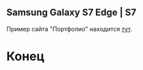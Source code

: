 ## Samsung Galaxy S7 Edge | S7

Пример сайта "Портфолио" находится [тут](https://portfolioexample.000webhostapp.com "Нажмите, чтобы перейти на сайт").

# Конец